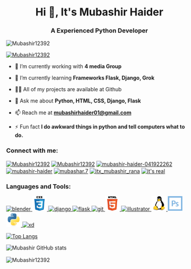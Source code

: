 <h1 align="center">Hi 👋, It's Mubashir Haider</h1>
<h3 align="center">A Experienced Python Developer</h3>

<p align="left"> <img src="https://komarev.com/ghpvc/?username=Mubashir12392&label=Profile%20views&color=0e75b6&style=flat" alt="Mubashir12392" /> </p>

<p align="left"> <a href="https://github.com/ryo-ma/github-profile-trophy"><img src="https://github-profile-trophy.vercel.app/?username=Mubashir12392" alt="Mubashir12392" /></a> </p>

- 🔭 I’m currently working with **4 media Group**

- 🌱 I’m currently learning **Frameworks Flask, Django, Grok**

- 👨‍💻 All of my projects are available at Github

- 💬 Ask me about **Python, HTML, CSS, Django, Flask**

- 📫 Reach me at **mubashirhaider01@gmail.com**

- ⚡ Fun fact **I do awkward things in python and tell computers what to do.**

<h3 align="left">Connect with me:</h3>
<p align="left">
<a href="https://codepen.io/Mubashir12392" target="blank"><img align="center" src="https://raw.githubusercontent.com/rahuldkjain/github-profile-readme-generator/master/src/images/icons/Social/codepen.svg" alt="Mubashir12392" height="30" width="40" /></a>
<a href="https://dev.to/mubashir12392" target="blank"><img align="center" src="https://raw.githubusercontent.com/rahuldkjain/github-profile-readme-generator/master/src/images/icons/Social/devto.svg" alt="Mubashir12392" height="30" width="40" /></a>
<a href="https://www.linkedin.com/in/mubashir-haider/" target="blank"><img align="center" src="https://raw.githubusercontent.com/rahuldkjain/github-profile-readme-generator/master/src/images/icons/Social/linked-in-alt.svg" alt="mubashir-haider-041922262" height="30" width="40" /></a>
<a href="https://stackoverflow.com/users/21080029/mubashir-haider" target="blank"><img align="center" src="https://raw.githubusercontent.com/rahuldkjain/github-profile-readme-generator/master/src/images/icons/Social/stack-overflow.svg" alt="mubashir-haider" height="30" width="40" /></a>
<a href="https://www.facebook.com/aliraza.mubashar.7/" target="blank"><img align="center" src="https://raw.githubusercontent.com/rahuldkjain/github-profile-readme-generator/master/src/images/icons/Social/facebook.svg" alt="mubashar.7" height="30" width="40" /></a>
<a href="https://www.instagram.com/itx_mubashir_rana/" target="blank"><img align="center" src="https://raw.githubusercontent.com/rahuldkjain/github-profile-readme-generator/master/src/images/icons/Social/instagram.svg" alt="itx_mubashir_rana" height="30" width="40" /></a>
<a href="https://www.youtube.com/channel/UCymNOeduR6AZWXkDhkjV_6w" target="blank"><img align="center" src="https://raw.githubusercontent.com/rahuldkjain/github-profile-readme-generator/master/src/images/icons/Social/youtube.svg" alt="it's real" height="30" width="40" /></a>
</p>

<h3 align="left">Languages and Tools:</h3>
<p align="left"> <a href="https://www.blender.org/" target="_blank" rel="noreferrer"> <img src="https://download.blender.org/branding/community/blender_community_badge_white.svg" alt="blender" width="40" height="40"/> </a> <a href="https://www.w3schools.com/css/" target="_blank" rel="noreferrer"> <img src="https://raw.githubusercontent.com/devicons/devicon/master/icons/css3/css3-original-wordmark.svg" alt="css3" width="40" height="40"/> </a> <a href="https://www.djangoproject.com/" target="_blank" rel="noreferrer"> <img src="https://cdn.worldvectorlogo.com/logos/django.svg" alt="django" width="40" height="40"/> </a> <a href="https://flask.palletsprojects.com/" target="_blank" rel="noreferrer"> <img src="https://www.vectorlogo.zone/logos/pocoo_flask/pocoo_flask-icon.svg" alt="flask" width="40" height="40"/> </a> <a href="https://git-scm.com/" target="_blank" rel="noreferrer"> <img src="https://www.vectorlogo.zone/logos/git-scm/git-scm-icon.svg" alt="git" width="40" height="40"/> </a> <a href="https://www.w3.org/html/" target="_blank" rel="noreferrer"> <img src="https://raw.githubusercontent.com/devicons/devicon/master/icons/html5/html5-original-wordmark.svg" alt="html5" width="40" height="40"/> </a> <a href="https://www.adobe.com/in/products/illustrator.html" target="_blank" rel="noreferrer"> <img src="https://www.vectorlogo.zone/logos/adobe_illustrator/adobe_illustrator-icon.svg" alt="illustrator" width="40" height="40"/> </a> <a href="https://www.linux.org/" target="_blank" rel="noreferrer"> <img src="https://raw.githubusercontent.com/devicons/devicon/master/icons/linux/linux-original.svg" alt="linux" width="40" height="40"/> </a> <a href="https://www.photoshop.com/en" target="_blank" rel="noreferrer"> <img src="https://raw.githubusercontent.com/devicons/devicon/master/icons/photoshop/photoshop-line.svg" alt="photoshop" width="40" height="40"/> </a> <a href="https://www.python.org" target="_blank" rel="noreferrer"> <img src="https://raw.githubusercontent.com/devicons/devicon/master/icons/python/python-original.svg" alt="python" width="40" height="40"/> </a> <a href="https://www.adobe.com/products/xd.html" target="_blank" rel="noreferrer"> <img src="https://cdn.worldvectorlogo.com/logos/adobe-xd.svg" alt="xd" width="40" height="40"/> </a> </p>

[![Top Langs](https://github-readme-stats.vercel.app/api/top-langs/?username=Mubashir12392&exclude_repo=github-readme-stats,anuraghazra.github.io)](https://github.com/anuraghazra/github-readme-stats)


![Mubashir GitHub stats](https://github-readme-stats.vercel.app/api?username=Mubashir12392&show_icons=true&theme=synthwave)

<p><img align="center" src="https://github-readme-streak-stats.herokuapp.com/?user=Mubashir12392&" alt="Mubashir12392" /></p>
